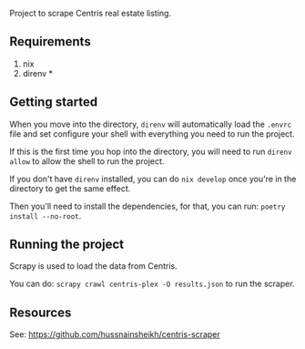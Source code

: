 Project to scrape Centris real estate listing.

## Requirements

1. nix
2. direnv *

## Getting started

When you move into the directory, `direnv` will automatically load the `.envrc` file and set configure your shell with everything you need to run the project.

If this is the first time you hop into the directory, you will need to run `direnv allow` to allow the shell to run the project.

If you don't have `direnv` installed, you can do `nix develop` once you're in the directory to get the same effect.

Then you'll need to install the dependencies, for that, you can run: `poetry install --no-root`.

## Running the project

Scrapy is used to load the data from Centris.

You can do: `scrapy crawl centris-plex -O results.json` to run the scraper.

## Resources

See: https://github.com/hussnainsheikh/centris-scraper

